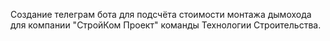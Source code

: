 Создание телеграм бота для подсчёта стоимости монтажа дымохода для компании "СтройКом Проект" команды Технологии Строительства.

